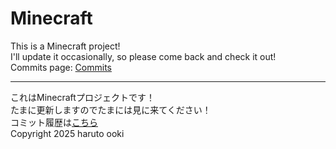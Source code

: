 # Minecraft
This is a Minecraft project!
<br>
I'll update it occasionally, so please come back and check it out!
<br>
Commits page: [Commits](https://github.com/haruto-ooki/Minecraft/commits/main)
***
これはMinecraftプロジェクトです！
<br>
たまに更新しますのでたまには見に来てください！
<br>
コミット履歴は[こちら](https://github.com/haruto-ooki/Minecraft/commits/main)
<br>
Copyright 2025 haruto ooki